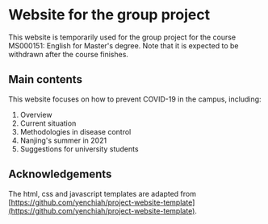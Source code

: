 # Website for the group project
This website is temporarily used for the group project for the course MS000151: English for Master's degree. Note that it is expected to be withdrawn after the course finishes.

## Main contents
This website focuses on how to prevent COVID-19 in the campus, including:
1. Overview
2. Current situation
3. Methodologies in disease control
4. Nanjing's summer in 2021
5. Suggestions for university students

## Acknowledgements
The html, css and javascript templates are adapted from [https://github.com/yenchiah/project-website-template](https://github.com/yenchiah/project-website-template).
